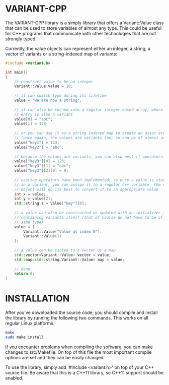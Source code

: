 VARIANT-CPP
===========

The VARIANT-CPP library is a simply library that offers a Variant::Value class that 
can be used to store variables of almost any type. This could be useful for C++
programs that communicate with other technologies that are not strongly typed.

Currently, the value objects can represent either an integer, a string, a vector 
of variants or a string-indexed map of variants:

````c++
#include <variant.h>

int main()
{
    // construct value to be an integer
    Variant::Value value = 10;
    
    // it can switch type during its lifetime
    value = "we are now a string";
    
    // it can also be turned into a regular integer based array, where each
    // entry is also a variant
    value[0] = "abc";
    value[1] = 128;
    
    // or you can use it as a string indexed map to create an assoc array
    // (once again, the values are variants too, so can be of almost any type)
    value["key1"] = 123;
    value["key2"] = "abc";
    
    // because the values are variants, you can also nest [] operators:
    value["key3"][0] = 123;
    value["key3"][1] = "abc";
    value["key3"][2][0] = 0;
    
    // casting operators have been implemented, so once a value is stored
    // in a variant, you can assign it to a regular C++ variable, the value
    // object will do its best to convert it to an appropriate value
    int x = value;
    int y = value[2];
    std::string z = value["key"][0];
    
    // a value can also be constructed or updated with an initializer list
    // containing variants itself (that of course do not have to be of the
    // same type)
    value = {
        Variant::Value("Value at index 0"),
        Variant::Value(1)
    };
    
    // a value can be casted to a vector or a map
    std::vector<Variant::Value> vector = value;
    std::map<std::string,Variant::Value> map = value;
    
    // done 
    return 0;
}
````

INSTALLATION
============

After you've downloaded the source code, you should compile and install the
library by running the following two commands. This works on all regular
Linux platforms.

````sh
make
sudo make install
````

If you encounter problems when compiling the software, you can make changes
to src/Makefile. On top of this file the most important compile options
are set and they can be easily changed.

To use the library, simply add '#include <variant.h>' on top of your C++
source file. Be aware that this is a C++11 library, so C++11 support should
be enabled.


